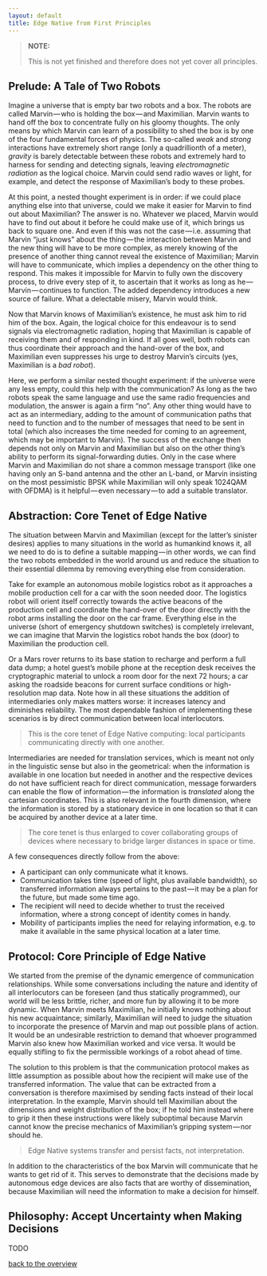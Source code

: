 ```yaml
---
layout: default
title: Edge Native from First Principles
---
```


> **NOTE:**
>
> This is not yet finished and therefore does not yet cover all principles.

## Prelude: A Tale of Two Robots

Imagine a universe that is empty bar two robots and a box. The robots are called Marvin — who is holding the box — and Maximilian. Marvin wants to hand off the box to concentrate fully on his gloomy thoughts. The only means by which Marvin can learn of a possibility to shed the box is by one of the four fundamental forces of physics. The so-called *weak* and *strong* interactions have extremely short range (only a quadrillionth of a meter), *gravity* is barely detectable between these robots and extremely hard to harness for sending and detecting signals, leaving *electromagnetic radiation* as the logical choice. Marvin could send radio waves or light, for example, and detect the response of Maximilian’s body to these probes.

At this point, a nested thought experiment is in order: if we could place anything else into that universe, could we make it easier for Marvin to find out about Maximilian? The answer is no. Whatever we placed, Marvin would have to find out about it before he could make use of it, which brings us back to square one. And even if this was not the case — i.e. assuming that Marvin “just knows” about the thing — the interaction between Marvin and the new thing will have to be more complex, as merely knowing of the presence of another thing cannot reveal the existence of Maximilian; Marvin will have to communicate, which implies a dependency on the other thing to respond. This makes it impossible for Marvin to fully own the discovery process, to drive every step of it, to ascertain that it works as long as he — Marvin — continues to function. The added dependency introduces a new source of failure. What a delectable misery, Marvin would think.

Now that Marvin knows of Maximilian’s existence, he must ask him to rid him of the box. Again, the logical choice for this endeavour is to send signals via electromagnetic radiation, hoping that Maximilian is capable of receiving them and of responding in kind. If all goes well, both robots can thus coordinate their approach and the hand-over of the box, and Maximilian even suppresses his urge to destroy Marvin’s circuits (yes, Maximilian is a *bad robot*).

Here, we perform a similar nested thought experiment: if the universe were any less empty, could this help with the communication? As long as the two robots speak the same language and use the same radio frequencies and modulation, the answer is again a firm “no”. Any other thing would have to act as an intermediary, adding to the amount of communication paths that need to function and to the number of messages that need to be sent in total (which also increases the time needed for coming to an agreement, which may be important to Marvin). The success of the exchange then depends not only on Marvin and Maximilian but also on the other thing’s ability to perform its signal-forwarding duties. Only in the case where Marvin and Maximilian do not share a common message transport (like one having only an S-band antenna and the other an L-band, or Marvin insisting on the most pessimistic BPSK while Maximilian will only speak 1024QAM with OFDMA) is it helpful — even necessary — to add a suitable translator.

## Abstraction: Core Tenet of Edge Native

The situation between Marvin and Maximilian (except for the latter’s sinister desires) applies to many situations in the world as humankind knows it, all we need to do is to define a suitable mapping — in other words, we can find the two robots embedded in the world around us and reduce the situation to their essential dilemma by removing everything else from consideration.

Take for example an autonomous mobile logistics robot as it approaches a mobile production cell for a car with the soon needed door. The logistics robot will orient itself correctly towards the active beacons of the production cell and coordinate the hand-over of the door directly with the robot arms installing the door on the car frame. Everything else in the universe (short of emergency shutdown switches) is completely irrelevant, we can imagine that Marvin the logistics robot hands the box (door) to Maximilian the production cell.

Or a Mars rover returns to its base station to recharge and perform a full data dump; a hotel guest’s mobile phone at the reception desk receives the cryptographic material to unlock a room door for the next 72 hours; a car asking the roadside beacons for current surface conditions or high-resolution map data. Note how in all these situations the addition of intermediaries only makes matters worse: it increases latency and diminishes reliability. The most dependable fashion of implementing these scenarios is by direct communication between local interlocutors.

> This is the core tenet of Edge Native computing: local participants communicating directly with one another.

Intermediaries are needed for translation services, which is meant not only in the linguistic sense but also in the geometrical: when the information is available in one location but needed in another and the respective devices do not have sufficient reach for direct communication, message forwarders can enable the flow of information — the information is *translated* along the cartesian coordinates. This is also relevant in the fourth dimension, where the information is stored by a stationary device in one location so that it can be acquired by another device at a later time.

> The core tenet is thus enlarged to cover collaborating groups of devices where necessary to bridge larger distances in space or time.

A few consequences directly follow from the above:

- A participant can only communicate what it knows.
- Communication takes time (speed of light, plus available bandwidth), so transferred information always pertains to the past — it may be a plan for the future, but made some time ago.
- The recipient will need to decide whether to trust the received information, where a strong concept of identity comes in handy.
- Mobility of participants implies the need for relaying information, e.g. to make it available in the same physical location at a later time.

## Protocol: Core Principle of Edge Native

We started from the premise of the dynamic emergence of communication relationships. While some conversations including the nature and identity of all interlocutors can be foreseen (and thus statically programmed), our world will be less brittle, richer, and more fun by allowing it to be more dynamic. When Marvin meets Maximilian, he initially knows nothing about his new acquaintance; similarly, Maximilian will need to judge the situation to incorporate the presence of Marvin and map out possible plans of action. It would be an undesirable restriction to demand that whoever programmed Marvin also knew how Maximilian worked and vice versa. It would be equally stifling to fix the permissible workings of a robot ahead of time.

The solution to this problem is that the communication protocol makes as little assumption as possible about how the recipient will make use of the transferred information. The value that can be extracted from a conversation is therefore maximised by sending facts instead of their local interpretation. In the example, Marvin should tell Maximilian about the dimensions and weight distribution of the box; if he told him instead where to grip it then these instructions were likely suboptimal because Marvin cannot know the precise mechanics of Maximilian’s gripping system — nor should he.

> Edge Native systems transfer and persist facts, not interpretation.

In addition to the characteristics of the box Marvin will communicate that he wants to get rid of it. This serves to demonstrate that the decisions made by autonomous edge devices are also facts that are worthy of dissemination, because Maximilian will need the information to make a decision for himself.

## Philosophy: Accept Uncertainty when Making Decisions

TODO

<div style="float:left"><a href="/#local-first-cooperation-principles">back to the overview</a></div>
<div style="clear:both">
